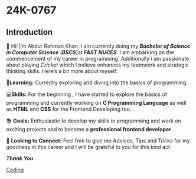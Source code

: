 # 24K-0767
## Introduction
👋 Hi! I’m Abdur Rehman Khan. I am currently doing my ***Bachelor of Science in Computer Science*** (***BSCS***)at ***FAST*** ***NUCES***. I am embarking on the commencement of my career in programming. Additionally i am passionate about playing *Cricket* which I believe enhances my teamwork and strategic thinking skills. Here’s a bit more about myself:
 

🌟**Learning:**  Currently exploring and diving into the basics of programming.

💻**Skills:** For the beginning , I have started to explore the basics of programming and currently working on **C Programming Language** as well as **HTML** and **CSS** for the Frontend Developing too.
                     
📚 **Goals:** Enthusiastic to develop my skills in programming and work on exciting projects and to become a **professional frontend developer**.

🤝 **Looking to Connect:** Feel free to give me Advices, Tips and Tricks for my goodness in this career and I will be grateful to you for this kind act.

***Thank You***

[Coding](https://st.depositphotos.com/57803962/59532/v/450/depositphotos_595325804-stock-illustration-vector-illustration-programmer-icon.jpg)
